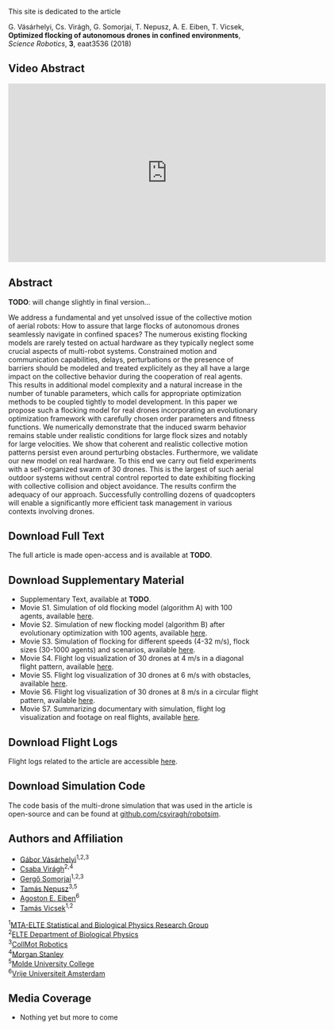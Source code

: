 This site is dedicated to the article

G. Vásárhelyi, Cs. Virágh, G. Somorjai, T. Nepusz, A. E. Eiben, T. Vicsek, **Optimized flocking of autonomous drones in confined environments**, _Science Robotics_, **3**, eaat3536 (2018)

## Video Abstract

<iframe width="640" height="360" src="https://www.youtube.com/embed/uvrBQXFqrIc" frameborder="0" allow="autoplay; encrypted-media" allowfullscreen></iframe>

## Abstract

**TODO**: will change slightly in final version...

We address a fundamental and yet unsolved issue of the collective motion of aerial robots: How to assure that large flocks of autonomous drones seamlessly navigate in confined spaces? The numerous existing flocking models are rarely tested on actual hardware as they typically neglect some crucial aspects of multi-robot systems. Constrained motion and communication capabilities, delays, perturbations or the presence of barriers should be modeled and treated explicitely as they all have a large impact on the collective behavior during the cooperation of real agents. This results in additional model complexity and a natural increase in the number of tunable parameters, which calls for appropriate optimization methods to be coupled tightly to model development. In this paper we propose such a flocking model for real drones incorporating an evolutionary optimization framework with carefully chosen order parameters and fitness functions. We numerically demonstrate that the induced swarm behavior remains stable under realistic conditions for large flock sizes and notably for large velocities. We show that coherent and realistic collective motion patterns persist even around perturbing obstacles. Furthermore, we validate our new model on real hardware. To this end we carry out field experiments with a self-organized swarm of 30 drones. This is the largest of such aerial outdoor systems without central control reported to date exhibiting flocking with collective collision and object avoidance. The results confirm the adequacy of our approach. Successfully controlling dozens of quadcopters will enable a significantly more efficient task management in various contexts involving drones.

## Download Full Text

The full article is made open-access and is available at **TODO**.

## Download Supplementary Material

* Supplementary Text, available at **TODO**.
* Movie S1. Simulation of old flocking model (algorithm A) with 100 agents, available [here](https://youtu.be/viEfowBXzho).
* Movie S2. Simulation of new flocking model (algorithm B) after evolutionary optimization with 100 agents, available [here](https://youtu.be/t8kr79k3DUQ).
* Movie S3. Simulation of flocking for different speeds (4-32 m/s), flock sizes (30-1000 agents) and scenarios, available [here](https://youtu.be/KPVfi9Pwuq8).
* Movie S4. Flight log visualization of 30 drones at 4 m/s in a diagonal flight pattern, available [here](https://youtu.be/JMMGIQm7Ris).
* Movie S5. Flight log visualization of 30 drones at 6 m/s with obstacles, available [here](https://youtu.be/YW5zDD70x8o).
* Movie S6. Flight log visualization of 30 drones at 8 m/s in a circular flight pattern, available [here](https://youtu.be/GoiunzowSG4).
* Movie S7. Summarizing documentary with simulation, flight log visualization and footage on real flights, available [here](https://youtu.be/uvrBQXFqrIc).

## Download Flight Logs

Flight logs related to the article are accessible [here](https://doi.org/10.5061/dryad.mq85r61).

## Download Simulation Code

The code basis of the multi-drone simulation that was used in the article is open-source and can be found at [github.com/csviragh/robotsim](https://github.com/csviragh/robotsim).

## Authors and Affiliation

* [Gábor Vásárhelyi](http://hal.elte.hu/~vasarhelyi/)<sup>1,2,3</sup>
* [Csaba Virágh](https://hal.elte.hu/flocking/wiki/public/en/people/CsabaViragh)<sup>2,4</sup>
* [Gergő Somorjai](https://collmot.com/)<sup>1,2,3</sup>
* [Tamás Nepusz](http://hal.elte.hu/~nepusz/)<sup>3,5</sup>
* [Agoston E. Eiben](https://www.cs.vu.nl/~gusz/)<sup>6</sup>
* [Tamás Vicsek](http://hal.elte.hu/~vicsek/)<sup>1,2</sup>

<sup>1</sup>[MTA-ELTE Statistical and Biological Physics Research Group](http://hal.elte.hu/)<br/>
<sup>2</sup>[ELTE Department of Biological Physics](https://fizika.elte.hu/en/index.php?page=tanszek&tid=5)<br/>
<sup>3</sup>[CollMot Robotics](https://collmot.com/)<br/>
<sup>4</sup>[Morgan Stanley](https://www.morganstanley.com/)<br/>
<sup>5</sup>[Molde University College](http://www.himolde.no/english/Sider/side.aspx)<br/>
<sup>6</sup>[Vrije Universiteit Amsterdam](https://www.vu.nl/nl/index.aspx)

## Media Coverage

* Nothing yet but more to come
